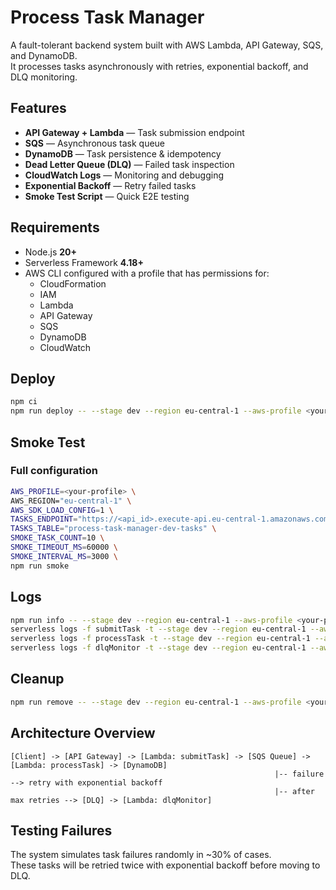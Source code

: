 # Process Task Manager

A fault-tolerant backend system built with AWS Lambda, API Gateway, SQS, and DynamoDB.  
It processes tasks asynchronously with retries, exponential backoff, and DLQ monitoring.

## Features

- **API Gateway + Lambda** — Task submission endpoint
- **SQS** — Asynchronous task queue
- **DynamoDB** — Task persistence & idempotency
- **Dead Letter Queue (DLQ)** — Failed task inspection
- **CloudWatch Logs** — Monitoring and debugging
- **Exponential Backoff** — Retry failed tasks
- **Smoke Test Script** — Quick E2E testing

## Requirements

- Node.js **20+**
- Serverless Framework **4.18+**
- AWS CLI configured with a profile that has permissions for:
  - CloudFormation
  - IAM
  - Lambda
  - API Gateway
  - SQS
  - DynamoDB
  - CloudWatch

## Deploy

```sh
npm ci
npm run deploy -- --stage dev --region eu-central-1 --aws-profile <your-profile>
```

## Smoke Test

### Full configuration
```sh
AWS_PROFILE=<your-profile> \
AWS_REGION="eu-central-1" \
AWS_SDK_LOAD_CONFIG=1 \
TASKS_ENDPOINT="https://<api_id>.execute-api.eu-central-1.amazonaws.com/tasks" \
TASKS_TABLE="process-task-manager-dev-tasks" \
SMOKE_TASK_COUNT=10 \
SMOKE_TIMEOUT_MS=60000 \
SMOKE_INTERVAL_MS=3000 \
npm run smoke
```

## Logs

```sh
npm run info -- --stage dev --region eu-central-1 --aws-profile <your-profile>
serverless logs -f submitTask -t --stage dev --region eu-central-1 --aws-profile <your-profile>
serverless logs -f processTask -t --stage dev --region eu-central-1 --aws-profile <your-profile>
serverless logs -f dlqMonitor -t --stage dev --region eu-central-1 --aws-profile <your-profile>
```

## Cleanup

```sh
npm run remove -- --stage dev --region eu-central-1 --aws-profile <your-profile>
```

## Architecture Overview

```plaintext
[Client] -> [API Gateway] -> [Lambda: submitTask] -> [SQS Queue] -> [Lambda: processTask] -> [DynamoDB]
                                                           |-- failure --> retry with exponential backoff
                                                           |-- after max retries --> [DLQ] -> [Lambda: dlqMonitor]
```

## Testing Failures

The system simulates task failures randomly in ~30% of cases.  
These tasks will be retried twice with exponential backoff before moving to DLQ.
